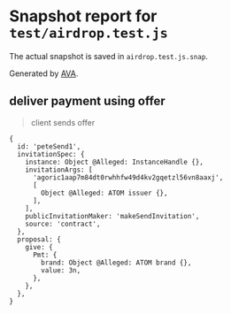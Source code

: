 # Snapshot report for `test/airdrop.test.js`

The actual snapshot is saved in `airdrop.test.js.snap`.

Generated by [AVA](https://avajs.dev).

## deliver payment using offer

> client sends offer

    {
      id: 'peteSend1',
      invitationSpec: {
        instance: Object @Alleged: InstanceHandle {},
        invitationArgs: [
          'agoric1aap7m84dt0rwhhfw49d4kv2gqetzl56vn8aaxj',
          [
            Object @Alleged: ATOM issuer {},
          ],
        ],
        publicInvitationMaker: 'makeSendInvitation',
        source: 'contract',
      },
      proposal: {
        give: {
          Pmt: {
            brand: Object @Alleged: ATOM brand {},
            value: 3n,
          },
        },
      },
    }
